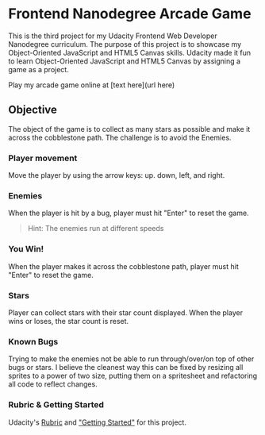 Frontend Nanodegree Arcade Game
===============================

This is the third project for my Udacity Frontend Web Developer Nanodegree curriculum. The purpose of this project is to showcase my Object-Oriented JavaScript and HTML5 Canvas skills. Udacity made it fun to learn Object-Oriented JavaScript and HTML5 Canvas by assigning a game as a project.

Play my arcade game online at [text here](url here)

## Objective
The object of the game is to collect as many stars as possible and make it across the cobblestone path. The challenge is to avoid the Enemies.

### Player movement
Move the player by using the arrow keys: up. down, left, and right.

### Enemies
When the player is hit by a bug, player must hit "Enter" to reset the game.

> Hint: The enemies run at different speeds

### You Win!
When the player makes it across the cobblestone path, player must hit "Enter" to reset the game.

### Stars
Player can collect stars with their star count displayed. When the player wins or loses, the star count is reset.

### Known Bugs
Trying to make the enemies not be able to run through/over/on top of other bugs or stars. I believe the cleanest way this can be fixed by resizing all sprites to a power of two size, putting them on a spritesheet and refactoring all code to reflect changes.

### Rubric & Getting Started
Udacity's [Rubric](https://review.udacity.com/?&_ga=1.196742060.1689031476.1463065390#!/projects/2696458597/rubric) and
 ["Getting Started"](https://docs.google.com/document/d/1v01aScPjSWCCWQLIpFqvg3-vXLH2e8_SZQKC8jNO0Dc/pub) for this project.
